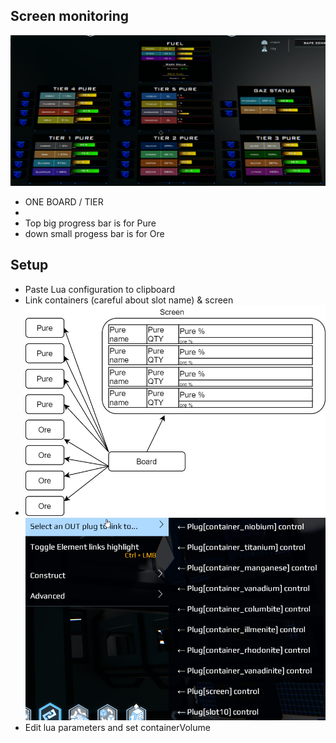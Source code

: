 ## Screen monitoring

![image](https://raw.githubusercontent.com/WilloneToT/oreMonitoring/master/example.png)

* ONE BOARD / TIER
*  
*  Top big progress bar is for Pure
*  down small progess bar is for Ore

## Setup
* Paste Lua configuration to clipboard
* Link containers (careful about slot name)  & screen 
* ![image](https://raw.githubusercontent.com/WilloneToT/oreMonitoring/master/schema2.jpg)
 ![image](https://raw.githubusercontent.com/WilloneToT/oreMonitoring/master/links.png)
* Edit lua parameters and set containerVolume
